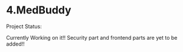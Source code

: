 # 4.MedBuddy
Project Status:

Currently Working on it!!
Security part and frontend parts are yet to be added!!
